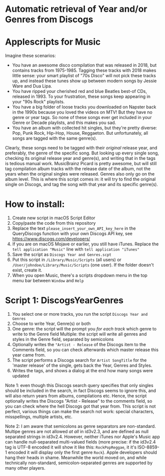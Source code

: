 # Automatic retrieval of Year and/or Genres from Discogs
# Applescripts for Music

Imagine these scenarios:
- You have an awesome disco compilation that was released in 2018, but contains tracks from 1975-1985. Tagging these tracks with 2018 makes little sense: your smart playlist of "70s Disco" will not pick these tracks up, and instead these tunes show up between modern songs by Jessie Ware and Dua Lipa.
- You have ripped your cherished red and blue Beatles best-of CDs, released in 1993. To your frustration, these songs keep appearing in your "90s Rock" playlists.
- You have a big folder of loose tracks you downloaded on Napster back in the 1990s because you loved the videos on MTV! But they have no genre or year tags. So none of these songs ever get included in your Genre or Decade playlists, and this makes you sad.
- You have an album with collected hit singles, but they're pretty diverse: Pop, Punk Rock, Hip-Hop, House, Reggaeton. But unfortunately, all songs are tagged with the same genre(s).

Clearly, these songs need to be tagged with their *original* release year, and preferably, the genre of the specific song. But looking up every single song, checking its original release year and genre(s), and writing that in the tags is tedious manual work. MusicBrainz Picard is pretty awesome, but will still tag compilation album tracks with the release date of the album, not the years when the original singles were released. Genres also only go on the album level. This is where this script comes in: it will try to find the original single on Discogs, and tag the song with that year and its specific genre(s).

# How to install:
1. Create new script in macOS Script Editor
2. Copy/paste the code from this repository
3. Replace the text `please_insert_your_own_API_key_here` in the QueryDiscogs function with your own Discogs API key, see https://www.discogs.com/developers/
4. If you are on macOS Mojave or earlier, you still have iTunes. Replace the `tell application "Music"` line with `tell application "iTunes"`
4. Save the script as `Discogs Year and Genres.scpt`
5. Put this script in `/Library/Music/Scripts` (all users) or `/User/johndoe/Library/Music/Scripts` (one user). If the folder doesn't exist, create it.
6. When you open Music, there's a scripts dropdown menu in the top menu bar between `Window` and `Help`

# Script 1: DiscogsYearGenres
1. You select one or more tracks, you run the script `Discogs Year and Genres`
2. Choose to write Year, Genre(s) or both
3. One genre: the script will the prompt you *for each track* which genre to write to the Genre field
  Multiple: the script will write all genres and styles in the Genre field, separated by semicolons
4. Optionally writes the `"Artist - Release` of the Discogs item to the Comments field, so you can check afterwards which master release this year came from.
5. The script performs a Discogs search for `Artist SongTitle` for the 'master release' of the single, gets back the Year, Genres and Styles.
6. Writes the tags, and shows a dialog at the end how many songs were updated

Note 1: even though this Discogs search query specifies that only singles should be included in the search, in fact Discogs seems to ignore this, and will also return years from albums, compilations etc. Hence, the script optionally writes the Discogs "Artist - Release" to the comments field, so you can check where the hell Discogs got that year from. This script is not perfect, various things can make the search not work: special characters, misspellings, multiple artists, etc.

Note 2: I am aware that semicolons as genre separators are non-standard. Multipe genres are not allowed *at all* in id3v2.3, and are defined as null separated strings in id3v2.4. However, neither iTunes nor Apple's Music app can handle null-separated multi-valued fields (more precise: if the id3v2.4 tag is UTF-8 encoded it will show it like this: `RockPopReggae`, it it's ISO-8859-1 encoded it will display only the first genre `Rock`). Apple developers should hang their heads in shame. Meanwhile the world moved on, and while technically non-standard, semicolon-separated genres are supported by many other players.
